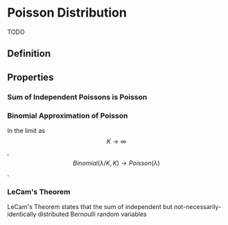 # Poisson Distribution

TODO

## Definition

## Properties

### Sum of Independent Poissons is Poisson

### Binomial Approximation of Poisson

In the limit as $$K \rightarrow \infty$$, $$Binomial(\lambda/K, K) \rightarrow Poisson(\lambda)$$.



### LeCam's Theorem

LeCam's Theorem states that the sum of independent but not-necessarily-identically distributed
Bernoulli random variables